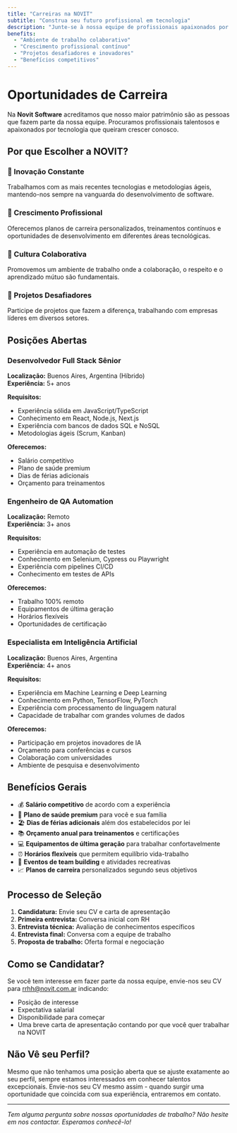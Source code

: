 ```yaml
---
title: "Carreiras na NOVIT"
subtitle: "Construa seu futuro profissional em tecnologia"
description: "Junte-se à nossa equipe de profissionais apaixonados por inovação e desenvolvimento tecnológico."
benefits:
  - "Ambiente de trabalho colaborativo"
  - "Crescimento profissional contínuo"
  - "Projetos desafiadores e inovadores"
  - "Benefícios competitivos"
---
```


# Oportunidades de Carreira

Na **Novit Software** acreditamos que nosso maior patrimônio são as pessoas que fazem parte da nossa equipe. Procuramos profissionais talentosos e apaixonados por tecnologia que queiram crescer conosco.

## Por que Escolher a NOVIT?

### 🚀 Inovação Constante
Trabalhamos com as mais recentes tecnologias e metodologias ágeis, mantendo-nos sempre na vanguarda do desenvolvimento de software.

### 🌱 Crescimento Profissional
Oferecemos planos de carreira personalizados, treinamentos contínuos e oportunidades de desenvolvimento em diferentes áreas tecnológicas.

### 🤝 Cultura Colaborativa
Promovemos um ambiente de trabalho onde a colaboração, o respeito e o aprendizado mútuo são fundamentais.

### 🎯 Projetos Desafiadores
Participe de projetos que fazem a diferença, trabalhando com empresas líderes em diversos setores.

## Posições Abertas

### Desenvolvedor Full Stack Sênior
**Localização:** Buenos Aires, Argentina (Híbrido)  
**Experiência:** 5+ anos  

**Requisitos:**
- Experiência sólida em JavaScript/TypeScript
- Conhecimento em React, Node.js, Next.js
- Experiência com bancos de dados SQL e NoSQL
- Metodologias ágeis (Scrum, Kanban)

**Oferecemos:**
- Salário competitivo
- Plano de saúde premium
- Dias de férias adicionais
- Orçamento para treinamentos

### Engenheiro de QA Automation
**Localização:** Remoto  
**Experiência:** 3+ anos  

**Requisitos:**
- Experiência em automação de testes
- Conhecimento em Selenium, Cypress ou Playwright
- Experiência com pipelines CI/CD
- Conhecimento em testes de APIs

**Oferecemos:**
- Trabalho 100% remoto
- Equipamentos de última geração
- Horários flexíveis
- Oportunidades de certificação

### Especialista em Inteligência Artificial
**Localização:** Buenos Aires, Argentina  
**Experiência:** 4+ anos  

**Requisitos:**
- Experiência em Machine Learning e Deep Learning
- Conhecimento em Python, TensorFlow, PyTorch
- Experiência com processamento de linguagem natural
- Capacidade de trabalhar com grandes volumes de dados

**Oferecemos:**
- Participação em projetos inovadores de IA
- Orçamento para conferências e cursos
- Colaboração com universidades
- Ambiente de pesquisa e desenvolvimento

## Benefícios Gerais

- 💰 **Salário competitivo** de acordo com a experiência
- 🏥 **Plano de saúde premium** para você e sua família
- 🏖️ **Dias de férias adicionais** além dos estabelecidos por lei
- 📚 **Orçamento anual para treinamentos** e certificações
- 💻 **Equipamentos de última geração** para trabalhar confortavelmente
- ⏰ **Horários flexíveis** que permitem equilíbrio vida-trabalho
- 🎉 **Eventos de team building** e atividades recreativas
- 📈 **Planos de carreira** personalizados segundo seus objetivos

## Processo de Seleção

1. **Candidatura:** Envie seu CV e carta de apresentação
2. **Primeira entrevista:** Conversa inicial com RH
3. **Entrevista técnica:** Avaliação de conhecimentos específicos
4. **Entrevista final:** Conversa com a equipe de trabalho
5. **Proposta de trabalho:** Oferta formal e negociação

## Como se Candidatar?

Se você tem interesse em fazer parte da nossa equipe, envie-nos seu CV para [rrhh@novit.com.ar](mailto:rrhh@novit.com.ar) indicando:

- Posição de interesse
- Expectativa salarial
- Disponibilidade para começar
- Uma breve carta de apresentação contando por que você quer trabalhar na NOVIT

## Não Vê seu Perfil?

Mesmo que não tenhamos uma posição aberta que se ajuste exatamente ao seu perfil, sempre estamos interessados em conhecer talentos excepcionais. Envie-nos seu CV mesmo assim - quando surgir uma oportunidade que coincida com sua experiência, entraremos em contato.

---

*Tem alguma pergunta sobre nossas oportunidades de trabalho? Não hesite em nos contactar. Esperamos conhecê-lo!*
